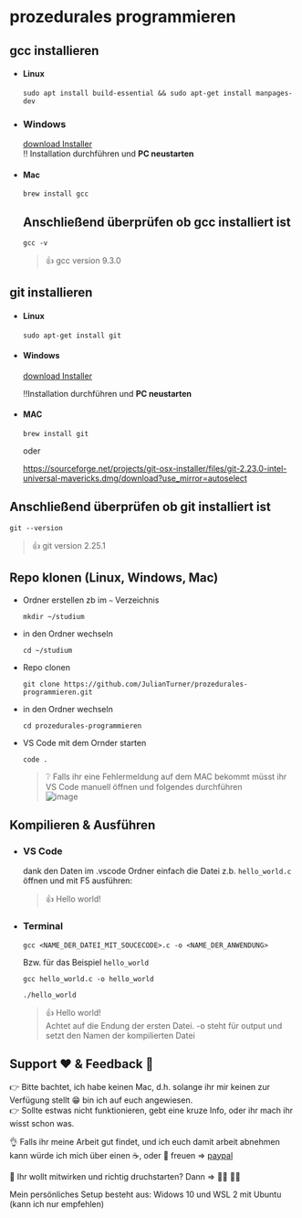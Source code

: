 # prozedurales programmieren

## gcc installieren

  - #### Linux
    ```
    sudo apt install build-essential && sudo apt-get install manpages-dev
    ```
  - ### Windows
    [download Installer](https://sourceforge.net/projects/mingw/files/Installer/mingw-get-setup.exe/download)  
     :bangbang: Installation durchführen und **PC neustarten**
    
  - #### Mac
    ```
    brew install gcc
    ```
    
    ## Anschließend überprüfen ob gcc installiert ist
    ```
    gcc -v
    ```
    > :+1: gcc version 9.3.0

## git installieren
  - #### Linux
    ```
    sudo apt-get install git
    ```
  - #### Windows
     [download Installer](https://gitforwindows.org/)  
     
    :bangbang:Installation durchführen und **PC neustarten**
  - #### MAC
    ```
    brew install git
    ```
    oder
    
    https://sourceforge.net/projects/git-osx-installer/files/git-2.23.0-intel-universal-mavericks.dmg/download?use_mirror=autoselect
    
   ## Anschließend überprüfen ob git installiert ist
   ```
   git --version
   ```
   > :+1: git version 2.25.1

## Repo klonen (Linux, Windows, Mac)
   - Ordner erstellen zb im ```~``` Verzeichnis
     ```
     mkdir ~/studium
     ```
   - in den Ordner wechseln
     ```
     cd ~/studium     
      ```
   - Repo clonen
     ```
     git clone https://github.com/JulianTurner/prozedurales-programmieren.git     
     ```
   - in den Ordner wechseln
      ```
      cd prozedurales-programmieren      
      ```
   - VS Code mit dem Ornder starten
      ```
      code .      
      ```
      > :grey_question:  Falls ihr eine Fehlermeldung auf dem MAC bekommt müsst ihr VS Code manuell öffnen und folgendes durchführen  
      > ![image](https://user-images.githubusercontent.com/33830803/137289187-c57878a6-3d9c-4672-ab62-84b2afc63bd9.png)


## Kompilieren & Ausführen

  - ### VS Code

    dank den Daten im .vscode Ordner einfach die Datei z.b. `hello_world.c` öffnen und mit F5 ausführen:
    > :+1: Hello world!
  
  - ### Terminal
      ```
      gcc <NAME_DER_DATEI_MIT_SOUCECODE>.c -o <NAME_DER_ANWENDUNG>
      ```  
      Bzw. für das Beispiel `hello_world`
      ```
      gcc hello_world.c -o hello_world
      ```
      ```
      ./hello_world
      ```
     > :+1: Hello world!  
     > Achtet auf die Endung der ersten Datei. -o steht für output und setzt den Namen der kompilierten Datei  





  ## Support :heart: & Feedback	:muscle:

:point_right: Bitte bachtet, ich habe keinen Mac, d.h. solange ihr mir keinen zur Verfügung stellt :grin: bin ich auf euch angewiesen.  
:point_right: Sollte estwas nicht funktionieren, gebt eine kruze Info, oder ihr mach ihr wisst schon was.  
  
:ok_hand: Falls ihr meine Arbeit gut findet, und ich euch damit arbeit abnehmen kann würde ich mich über einen 	:coffee:, oder :beers: freuen => [paypal](paypal.me/JulianAlexanderT)


:star_struck: Ihr wollt mitwirken und richtig druchstarten? Dann =>  :raising_hand_man: :raising_hand_woman:

Mein persönliches Setup besteht aus:
Widows 10 und WSL 2 mit Ubuntu (kann ich nur empfehlen)
